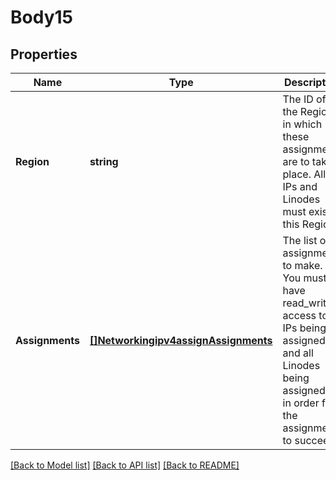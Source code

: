 # Body15

## Properties
Name | Type | Description | Notes
------------ | ------------- | ------------- | -------------
**Region** | **string** | The ID of the Region in which these assignments are to take place.  All IPs and Linodes must exist in this Region.  | 
**Assignments** | [**[]Networkingipv4assignAssignments**](networkingipv4assign_assignments.md) | The list of assignments to make.  You must have read_write access to all IPs being assigned and all Linodes being assigned to in order for the assignments to succeed.  | 

[[Back to Model list]](../README.md#documentation-for-models) [[Back to API list]](../README.md#documentation-for-api-endpoints) [[Back to README]](../README.md)


